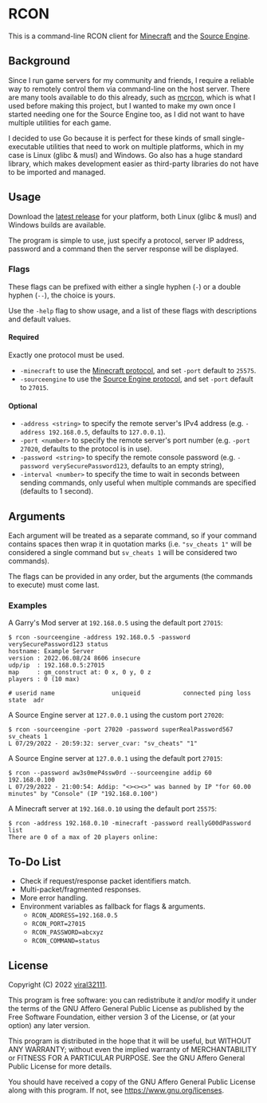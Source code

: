 # RCON

This is a command-line RCON client for [Minecraft](https://minecraft.net) and the [Source Engine](https://wikipedia.org/wiki/Source_(game_engine)).

## Background

Since I run game servers for my community and friends, I require a reliable way to remotely control them via command-line on the host server. There are many tools available to do this already, such as [mcrcon](https://github.com/Tiiffi/mcrcon), which is what I used before making this project, but I wanted to make my own once I started needing one for the Source Engine too, as I did not want to have multiple utilities for each game.

I decided to use Go because it is perfect for these kinds of small single-executable utilities that need to work on multiple platforms, which in my case is Linux (glibc & musl) and Windows. Go also has a huge standard library, which makes development easier as third-party libraries do not have to be imported and managed.

## Usage

Download the [latest release](https://github.com/viral32111/rcon/releases/latest) for your platform, both Linux (glibc & musl) and Windows builds are available.

The program is simple to use, just specify a protocol, server IP address, password and a command then the server response will be displayed.

### Flags

These flags can be prefixed with either a single hyphen (`-`) or a double hyphen (`--`), the choice is yours.

Use the `-help` flag to show usage, and a list of these flags with descriptions and default values.

#### Required

Exactly one protocol must be used.

* `-minecraft` to use the [Minecraft protocol](https://wiki.vg/RCON), and set `-port` default to `25575`.
* `-sourceengine` to use the [Source Engine protocol](https://developer.valvesoftware.com/wiki/Source_RCON_Protocol), and set `-port` default to `27015`.

#### Optional

* `-address <string>` to specify the remote server's IPv4 address (e.g. `-address 192.168.0.5`, defaults to `127.0.0.1`).
* `-port <number>` to specify the remote server's port number (e.g. `-port 27020`, defaults to the protocol is in use).
* `-password <string>` to specify the remote console password (e.g. `-password verySecurePassword123`, defaults to an empty string),
* `-interval <number>` to specify the time to wait in seconds between sending commands, only useful when multiple commands are specified (defaults to 1 second).

## Arguments

Each argument will be treated as a separate command, so if your command contains spaces then wrap it in quotation marks (i.e. `"sv_cheats 1"` will be considered a single command but `sv_cheats 1` will be considered two commands).

The flags can be provided in any order, but the arguments (the commands to execute) must come last.

### Examples

A Garry's Mod server at `192.168.0.5` using the default port `27015`:

```
$ rcon -sourceengine -address 192.168.0.5 -password verySecurePassword123 status
hostname: Example Server
version : 2022.06.08/24 8606 insecure
udp/ip  : 192.168.0.5:27015
map     : gm_construct at: 0 x, 0 y, 0 z
players : 0 (10 max)

# userid name                uniqueid            connected ping loss state  adr
```

A Source Engine server at `127.0.0.1` using the custom port `27020`:

```
$ rcon -sourceengine -port 27020 -password superRealPassword567 sv_cheats 1
L 07/29/2022 - 20:59:32: server_cvar: "sv_cheats" "1"
```

A Source Engine server at `127.0.0.1` using the default port `27015`:

```
$ rcon --password aw3s0meP4ssw0rd --sourceengine addip 60 192.168.0.100
L 07/29/2022 - 21:00:54: Addip: "<><><>" was banned by IP "for 60.00 minutes" by "Console" (IP "192.168.0.100")
```

A Minecraft server at `192.168.0.10` using the default port `25575`:

```
$ rcon -address 192.168.0.10 -minecraft -password reallyG00dPassword list
There are 0 of a max of 20 players online:
```

## To-Do List

* Check if request/response packet identifiers match.
* Multi-packet/fragmented responses.
* More error handling.
* Environment variables as fallback for flags & arguments.
  * `RCON_ADDRESS=192.168.0.5`
  * `RCON_PORT=27015`
  * `RCON_PASSWORD=abcxyz`
  * `RCON_COMMAND=status`

## License

Copyright (C) 2022 [viral32111](https://viral32111.com).

This program is free software: you can redistribute it and/or modify
it under the terms of the GNU Affero General Public License as
published by the Free Software Foundation, either version 3 of the
License, or (at your option) any later version.

This program is distributed in the hope that it will be useful,
but WITHOUT ANY WARRANTY; without even the implied warranty of
MERCHANTABILITY or FITNESS FOR A PARTICULAR PURPOSE. See the
GNU Affero General Public License for more details.

You should have received a copy of the GNU Affero General Public License
along with this program. If not, see https://www.gnu.org/licenses.
